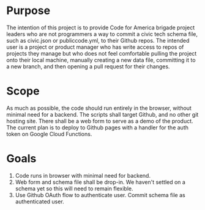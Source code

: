 # Purpose
The intention of this project is to provide Code for America brigade project leaders who are not programmers a way to commit a civic tech schema file, such as civic.json or publiccode.yml, to their Github repos. The intended user is a project or product manager who has write access to repos of projects they manage but who does not feel comfortable pulling the project onto their local machine, manually creating a new data file, committing it to a new branch, and then opening a pull request for their changes.

# Scope
As much as possible, the code should run entirely in the browser, without minimal need for a backend. The scripts shall target Github, and no other git hosting site. There shall be a web form to serve as a demo of the product. The current plan is to deploy to Github pages with a handler for the auth token on Google Cloud Functions.

# Goals
1. Code runs in browser with minimal need for backend.
2. Web form and schema file shall be drop-in. We haven't settled on a schema yet so this will need to remain flexible.
3. Use Github OAuth flow to authenticate user. Commit schema file as authenticated user.